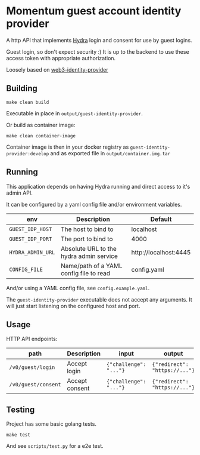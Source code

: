 # Momentum guest account identity provider

A http API that implements [Hydra](https://www.ory.sh/docs/hydra) 
login and consent for use by guest logins.

Guest login, so don't expect security :)
It is up to the backend to use these access token with appropriate authorization.

Loosely based on [web3-identity-provider](https://github.com/OdysseyMomentumExperience/web3-identity-provider)


## Building

```console
make clean build
```

Executable in place in `output/guest-identity-provider`.

Or build as container image:

```console
make clean container-image
```

Container image is then in your docker registry as `guest-identity-provider:develop`
and as exported file in `output/container.img.tar`


## Running

This application depends on having Hydra running and direct access to it's admin API.

It can be configured by a yaml config file and/or environment variables.

| env | Description | Default |
| --- | --- | --- |
| `GUEST_IDP_HOST` | The host to bind to | localhost |
| `GUEST_IDP_PORT` | The port to bind to | 4000 |
| `HYDRA_ADMIN_URL` | Absolute URL to the hydra admin service | http://localhost:4445 |
| `CONFIG_FILE` | Name/path of a YAML config file to read | config.yaml |

And/or using a YAML config file, see `config.example.yaml`.

The `guest-identity-provider` executable does not accept any arguments. It will just start listening on the configured host and port.


## Usage

HTTP API endpoints:

| path | Description | input | output |
| --- | --- | --- | --- |
| `/v0/guest/login`   | Accept login | `{"challenge": "..."}` | `{"redirect": "https://..."}`
| `/v0/guest/consent` | Accept consent | `{"challenge": "..."}` | `{"redirect": "https://..."}`


## Testing

Project has some basic golang tests.

```console
make test
```

And see `scripts/test.py` for a e2e test.
